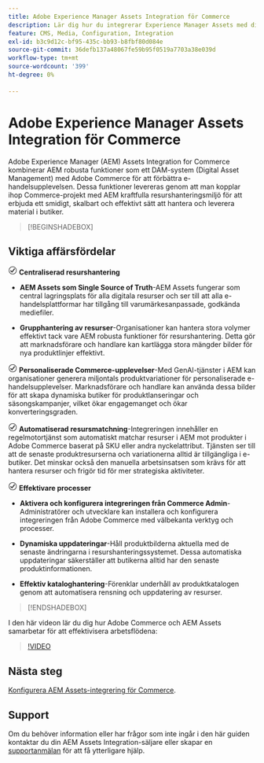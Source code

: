 ```yaml
---
title: Adobe Experience Manager Assets Integration för Commerce
description: Lär dig hur du integrerar Experience Manager Assets med din [!DNL Commerce] -instans för att få tillgång till ett oändligt antal mediefiler som kan användas i din butik.
feature: CMS, Media, Configuration, Integration
exl-id: b3c9d12c-bf95-435c-bb93-b8fbf80d084e
source-git-commit: 36defb137a48067fe59b95f0519a7703a38e039d
workflow-type: tm+mt
source-wordcount: '399'
ht-degree: 0%

---
```


# Adobe Experience Manager Assets Integration för Commerce

Adobe Experience Manager (AEM) Assets Integration for Commerce kombinerar AEM robusta funktioner som ett DAM-system (Digital Asset Management) med Adobe Commerce för att förbättra e-handelsupplevelsen. Dessa funktioner levereras genom att man kopplar ihop Commerce-projekt med AEM kraftfulla resurshanteringsmiljö för att erbjuda ett smidigt, skalbart och effektivt sätt att hantera och leverera material i butiker.

>[!BEGINSHADEBOX]

## Viktiga affärsfördelar

![kontrollera](assets/icon-check.png) **Centraliserad resurshantering**

- **AEM Assets som Single Source of Truth**-AEM Assets fungerar som central lagringsplats för alla digitala resurser och ser till att alla e-handelsplattformar har tillgång till varumärkesanpassade, godkända mediefiler.

- **Grupphantering av resurser**-Organisationer kan hantera stora volymer effektivt tack vare AEM robusta funktioner för resurshantering. Detta gör att marknadsförare och handlare kan kartlägga stora mängder bilder för nya produktlinjer effektivt.

![kontrollera](assets/icon-check.png) **Personaliserade Commerce-upplevelser**-Med GenAI-tjänster i AEM kan organisationer generera miljontals produktvariationer för personaliserade e-handelsupplevelser. Marknadsförare och handlare kan använda dessa bilder för att skapa dynamiska butiker för produktlanseringar och säsongskampanjer, vilket ökar engagemanget och ökar konverteringsgraden.

![check](assets/icon-check.png) **Automatiserad resursmatchning**-Integreringen innehåller en regelmotortjänst som automatiskt matchar resurser i AEM mot produkter i Adobe Commerce baserat på SKU eller andra nyckelattribut. Tjänsten ser till att de senaste produktresurserna och variationerna alltid är tillgängliga i e-butiker. Det minskar också den manuella arbetsinsatsen som krävs för att hantera resurser och frigör tid för mer strategiska aktiviteter.

![kontrollera](assets/icon-check.png) **Effektivare processer**

- **Aktivera och konfigurera integreringen från Commerce Admin**-Administratörer och utvecklare kan installera och konfigurera integreringen från Adobe Commerce med välbekanta verktyg och processer.

- **Dynamiska uppdateringar**-Håll produktbilderna aktuella med de senaste ändringarna i resurshanteringssystemet. Dessa automatiska uppdateringar säkerställer att butikerna alltid har den senaste produktinformationen.

- **Effektiv kataloghantering**-Förenklar underhåll av produktkatalogen genom att automatisera rensning och uppdatering av resurser.

>[!ENDSHADEBOX]

I den här videon lär du dig hur Adobe Commerce och AEM Assets samarbetar för att effektivisera arbetsflödena:

>[!VIDEO](https://video.tv.adobe.com/v/3447837)

## Nästa steg

[Konfigurera AEM Assets-integrering för Commerce](aem-assets-getting-started.md).

## Support

Om du behöver information eller har frågor som inte ingår i den här guiden kontaktar du din AEM Assets Integration-säljare eller skapar en [supportanmälan](https://experienceleague.adobe.com/docs/commerce-knowledge-base/kb/help-center-guide/magento-help-center-user-guide.html#submit-ticket) för att få ytterligare hjälp.

